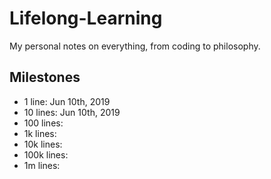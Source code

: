 # Lifelong-Learning

My personal notes on everything, from coding to philosophy.

## Milestones

- 1 line: Jun 10th, 2019
- 10 lines: Jun 10th, 2019
- 100 lines:
- 1k lines:
- 10k lines:
- 100k lines:
- 1m lines:
